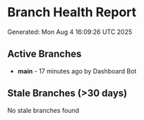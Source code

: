 # Branch Health Report
Generated: Mon Aug  4 16:09:26 UTC 2025

## Active Branches
- **main** - 17 minutes ago by Dashboard Bot

## Stale Branches (>30 days)
No stale branches found
